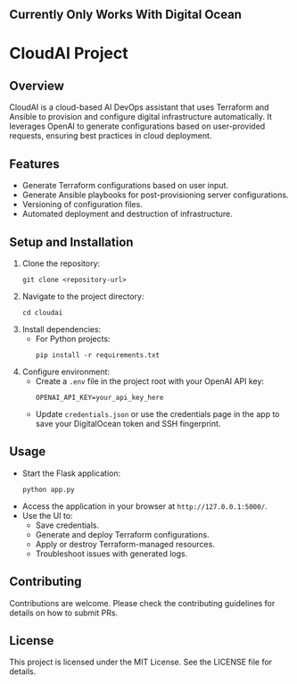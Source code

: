 ## Currently Only Works With Digital Ocean

# CloudAI Project

## Overview
CloudAI is a cloud-based AI DevOps assistant that uses Terraform and Ansible to provision and configure digital infrastructure automatically. It leverages OpenAI to generate configurations based on user-provided requests, ensuring best practices in cloud deployment.

## Features
- Generate Terraform configurations based on user input.
- Generate Ansible playbooks for post-provisioning server configurations.
- Versioning of configuration files.
- Automated deployment and destruction of infrastructure.

## Setup and Installation
1. Clone the repository:
   ```
   git clone <repository-url>
   ```
2. Navigate to the project directory:
   ```
   cd cloudai
   ```
3. Install dependencies:
   - For Python projects:
     ```
     pip install -r requirements.txt
     ```
4. Configure environment:
   - Create a `.env` file in the project root with your OpenAI API key:
     ```
     OPENAI_API_KEY=your_api_key_here
     ```
   - Update `credentials.json` or use the credentials page in the app to save your DigitalOcean token and SSH fingerprint.

## Usage
- Start the Flask application:
  ```
  python app.py
  ```
- Access the application in your browser at `http://127.0.0.1:5000/`.
- Use the UI to:
  - Save credentials.
  - Generate and deploy Terraform configurations.
  - Apply or destroy Terraform-managed resources.
  - Troubleshoot issues with generated logs.

## Contributing
Contributions are welcome. Please check the contributing guidelines for details on how to submit PRs.

## License
This project is licensed under the MIT License. See the LICENSE file for details.
